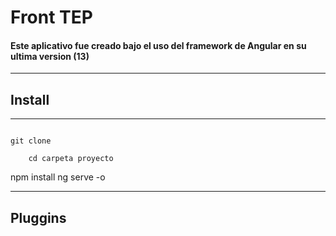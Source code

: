 <h1> Front TEP </h1>

<h4 >Este aplicativo fue creado bajo el uso del framework de Angular en su ultima version (13)</h4>
<hr>
<h2>Install</h2>
<hr>
<code> 
git clone 
</code>
<code>
    cd carpeta proyecto 
</code>

npm install 
ng serve -o 
<hr>
<h2>Pluggins</h2>
